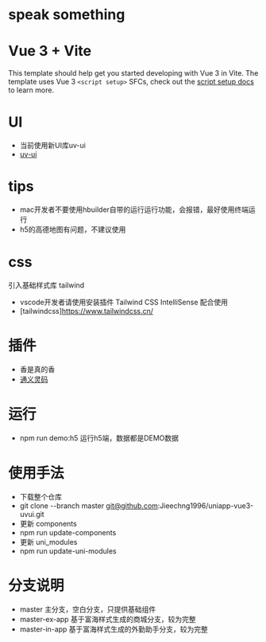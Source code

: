 <!--
 * @Date: 2024-07-04 09:48:35
 * @Author: guojiecheng
 * @LastEditTime: 2024-08-15 16:45:53
 * @LastEditors: guojiecheng
-->

# speak something

# Vue 3 + Vite

This template should help get you started developing with Vue 3 in Vite. The template uses Vue 3 `<script setup>` SFCs, check out the [script setup docs](https://v3.vuejs.org/api/sfc-script-setup.html#sfc-script-setup) to learn more.

# UI
- 当前使用新UI库uv-ui
- [uv-ui](https://www.uvui.cn/components/intro.html)

# tips

- mac开发者不要使用hbuilder自带的运行运行功能，会报错，最好使用终端运行
- h5的高德地图有问题，不建议使用

# css

引入基础样式库 tailwind
- vscode开发者请使用安装插件 Tailwind CSS IntelliSense 配合使用
- [tailwindcss]https://www.tailwindcss.cn/

# 插件
- 香是真的香
- [通义灵码](https://tongyi.aliyun.com/lingma/)

# 运行
- npm run demo:h5 运行h5端，数据都是DEMO数据

# 使用手法
- 下载整个仓库
- git clone --branch master git@github.com:Jieechng1996/uniapp-vue3-uvui.git
- 更新 components
- npm run update-components
- 更新 uni_modules
- npm run update-uni-modules

# 分支说明
- master 主分支，空白分支，只提供基础组件
- master-ex-app 基于富海样式生成的商城分支，较为完整
- master-in-app 基于富海样式生成的外勤助手分支，较为完整

